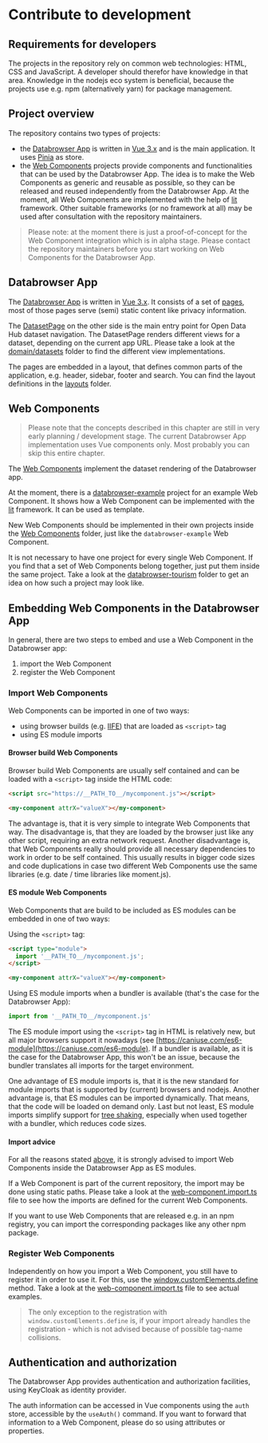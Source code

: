# Contribute to development

## Requirements for developers

The projects in the repository rely on common web technologies: HTML, CSS and JavaScript. A developer should therefor have knowledge in that area. Knowledge in the nodejs eco system is beneficial, because the projects use e.g. npm (alternatively yarn) for package management.

## Project overview

The repository contains two types of projects:

- the [Databrowser App](../databrowser) is written in [Vue 3.x](https://vuejs.org/) and is the main application. It uses [Pinia](https://pinia.vuejs.org/) as store.
- the [Web Components](../web-components) projects provide components and functionalities that can be used by the Databrowser App. The idea is to make the Web Components as generic and reusable as possible, so they can be released and reused independently from the Databrowser App. At the moment, all Web Components are implemented with the help of [lit](https://lit.dev/) framework. Other suitable frameworks (or no framework at all) may be used after consultation with the repository maintainers.

> Please note: at the moment there is just a proof-of-concept for the Web Component integration which is in alpha stage. Please contact the repository maintainers before you start working on Web Components for the Databrowser App.

## Databrowser App

The [Databrowser App](../databrowser) is written in [Vue 3.x](https://vuejs.org/). It consists of a set of [pages](../databrowser/pages), most of those pages serve (semi) static content like privacy information. 

The [DatasetPage](../databrowser/src/pages/DatasetPage.vue) on the other side is the main entry point for Open Data Hub dataset navigation. The DatasetPage renders different views for a dataset, depending on the current app URL. Please take a look at the [domain/datasets](../databrowser/src/domain/datasets/) folder to find the different view implementations.

The pages are embedded in a layout, that defines common parts of the application, e.g. header, sidebar, footer and search. You can find the layout definitions in the [layouts](../databrowser/src/layouts) folder.

## Web Components

> Please note that the concepts described in this chapter are still in very early planning / development stage. The current Databrowser App implementation uses Vue components only. Most probably you can skip this entire chapter.

The [Web Components](../web-components) implement the dataset rendering of the Databrowser app.

At the moment, there is a [databrowser-example](../web-components/databrowser-example) project for an example Web Component. It shows how a Web Component can be implemented with the [lit](https://lit.dev/) framework. It can be used as template.

New Web Components should be implemented in their own projects inside the [Web Components](../web-components) folder, just like the `databrowser-example` Web Component.

It is not necessary to have one project for every single Web Component. If you find that a set of Web Components belong together, just put them inside the same project. Take a look at the [databrowser-tourism](../web-components/databrowser-tourism) folder to get an idea on how such a project may look like.

## Embedding Web Components in the Databrowser App

In general, there are two steps to embed and use a Web Component in the Databrowser app:

1. import the Web Component
2. register the Web Component

### Import Web Components

Web Components can be imported in one of two ways:

- using browser builds (e.g. [IIFE](https://developer.mozilla.org/en-US/docs/Glossary/IIFE)) that are loaded as `<script>` tag
- using ES module imports

#### Browser build Web Components

Browser build Web Components are usually self contained and can be loaded with a `<script>` tag inside the HTML code:

```html
<script src="https://__PATH_TO__/mycomponent.js"></script>

<my-component attrX="valueX"></my-component>
```

The advantage is, that it is very simple to integrate Web Components that way. The disadvantage is, that they are loaded by the browser just like any other script, requiring an extra network request. Another disadvantage is, that Web Components really should provide all necessary dependencies to work in order to be self contained. This usually results in bigger code sizes and code duplications in case two different Web Components use the same libraries (e.g. date / time libraries like moment.js).

#### ES module Web Components

Web Components that are build to be included as ES modules can be embedded in one of two ways:

Using the `<script>` tag:

```html
<script type="module">
  import '__PATH_TO__/mycomponent.js';
</script>

<my-component attrX="valueX"></my-component>
```

Using ES module imports when a bundler is available (that's the case for the Databrowser App):

```js
import from '__PATH_TO__/mycomponent.js'
```

The ES module import using the `<script>` tag in HTML is relatively new, but all major browsers support it nowadays (see [https://caniuse.com/es6-module](https://caniuse.com/es6-module). If a bundler is available, as it is the case for the Databrowser App, this won't be an issue, because the bundler translates all imports for the target environment.

One advantage of ES module imports is, that it is the new standard for module imports that is supported by (current) browsers and nodejs. Another advantage is, that ES modules can be imported dynamically. That means, that the code will be loaded on demand only. Last but not least, ES module imports simplify support for [tree shaking](https://developer.mozilla.org/en-US/docs/Glossary/Tree_shaking), especially when used together with a bundler, which reduces code sizes.

#### Import advice

For all the reasons stated [above](#import-web-components), it is strongly advised to import Web Components inside the Databrowser App as ES modules.

If a Web Component is part of the current repository, the import may be done using static paths. Please take a look at the [web-component.import.ts](../databrowser/plugins/web-component.import.ts) file to see how the imports are defined for the current Web Components.

If you want to use Web Components that are released e.g. in an npm registry, you can import the corresponding packages like any other npm package.

### Register Web Components

Independently on how you import a Web Component, you still have to register it in order to use it. For this, use the [window.customElements.define](https://developer.mozilla.org/en-US/docs/Web/API/Window/customElements) method. Take a look at the [web-component.import.ts](../databrowser/plugins/web-component.import.ts) file to see actual examples.

> The only exception to the registration with `window.customElements.define` is, if your import already handles the registration - which is not advised because of possible tag-name collisions.

## Authentication and authorization

The Databrowser App provides authentication and authorization facilities, using KeyCloak as identity provider.

The auth information can be accessed in Vue components using the `auth` store, accessible by the `useAuth()` command. If you want to forward that information to a Web Component, please do so using attributes or properties.
